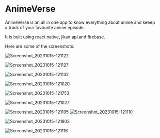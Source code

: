 # AnimeVerse

AnimeVerse is an all in one app to know everything about anime and keeep a track of your favourite anime episode.

It is built using react native, jikan api and firebase.


Here are some of the screenshots:

![Screenshot_20231015-121122](https://github.com/AnujDhar27/AnimeVerse/assets/90615759/6d3e709a-5580-4e7e-a849-ccad36d8bab5)

![Screenshot_20231015-121127](https://github.com/AnujDhar27/AnimeVerse/assets/90615759/5cf5ac65-c63a-4e0f-a5dc-70c9b9430cfe)

![Screenshot_20231015-121132](https://github.com/AnujDhar27/AnimeVerse/assets/90615759/751a9a9c-8ef1-4d7d-99b9-0ea551be150b)


![Screenshot_20231015-121020](https://github.com/AnujDhar27/AnimeVerse/assets/90615759/e44e8903-6595-4449-9ef8-290ca2f71a66)

![Screenshot_20231015-121753](https://github.com/AnujDhar27/AnimeVerse/assets/90615759/d93c1a5f-08e7-494f-9bca-9afa820e8cd6)


![Screenshot_20231015-121027](https://github.com/AnujDhar27/AnimeVerse/assets/90615759/04679644-b310-4964-9e43-fe47976725c0)

![Screenshot_20231015-121105](https://github.com/AnujDhar27/AnimeVerse/assets/90615759/2821b71a-f989-4296-a172-fd9b911b07b8)  ![Screenshot_20231015-121110](https://github.com/AnujDhar27/AnimeVerse/assets/90615759/194240ec-8624-43f1-ad05-e212bc10150a)

![Screenshot_20231015-121803](https://github.com/AnujDhar27/AnimeVerse/assets/90615759/5efa9fc0-3b77-44ab-89b6-ef8e1bbcb173)


![Screenshot_20231015-121116](https://github.com/AnujDhar27/AnimeVerse/assets/90615759/5641958c-7299-4d57-98ad-8e34eabdde73)
